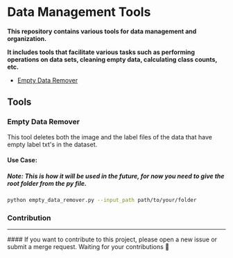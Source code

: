 # Data Management Tools 

<p><b>This repository contains various tools for data management and organization.</b></p>

<p><b>It includes tools that facilitate various tasks such as performing operations on data sets, cleaning empty data, calculating class counts, etc.</b></p>

- [Empty Data Remover](#empty-data-remover)

## Tools 

<h3 id="empty-data-remover">Empty Data Remover</h3>

This tool deletes both the image and the label files of the data that have empty label txt's in the dataset.

#### Use Case:
##### Note: This is how it will be used in the future, for now you need to give the root folder from the py file.
```bash
python empty_data_remover.py --input_path path/to/your/folder
```

### Contribution
<hr>
#### If you want to contribute to this project, please open a new issue or submit a merge request. Waiting for your contributions 🚀